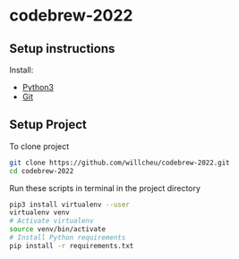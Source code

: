 # codebrew-2022

## Setup instructions

Install:
- [Python3](https://www.python.org/downloads/)
- [Git](https://www.atlassian.com/git/tutorials/install-git)

## Setup Project
To clone project
```bash
git clone https://github.com/willcheu/codebrew-2022.git
cd codebrew-2022
```

Run these scripts in terminal in the project directory
```bash
pip3 install virtualenv --user
virtualenv venv
# Activate virtualenv
source venv/bin/activate
# Install Python requirements
pip install -r requirements.txt
```
